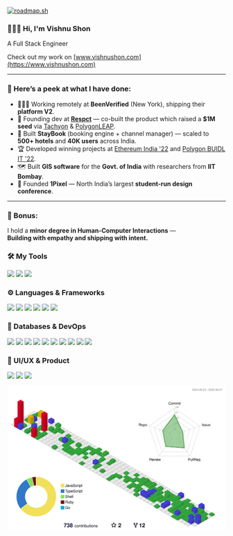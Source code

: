 [![roadmap.sh](https://roadmap.sh/card/wide/64b5a7510a49b0be0ed6ea0b?variant=dark&roadmaps=full-stack%2Ctypescript%2Csoftware-design-architecture%2Cblockchain)](https://roadmap.sh)


### 🙋🏻‍♂️ Hi, I'm Vishnu Shon  
A Full Stack Engineer  

Check out my work on [www.vishnushon.com](https://www.vishnushon.com)

---

### 🚀 Here’s a peek at what I have done:
- 🧑🏻‍💻 Working remotely at **BeenVerified** (New York), shipping their **platform V2**.
- 🚀 Founding dev at [**Respct**](https://www.crunchbase.com/organization/respct) — co-built the product which raised a **$1M seed** via [Tachyon](https://tachyon.xyz/alumni/) & [PolygonLEAP](https://inc42.com/buzz/meet-the-31-web3-startups-that-are-part-of-first-cohort-of-polygonleap-2021/).
- 🏨 Built **StayBook** (booking engine + channel manager) — scaled to **500+ hotels** and **40K users** across India.
- 🏆 Developed winning projects at [Ethereum India '22](https://ethglobal.com/showcase/alkynefi-nampv) and [Polygon BUIDL IT '22](https://devpost.com/software/reverelabs-dzpu4k).
- 🗺️ Built **GIS software** for the **Govt. of India** with researchers from **IIT Bombay**.
- 🎨 Founded **1Pixel** — North India’s largest **student-run design conference**.

---

### 🧠 Bonus:  
I hold a **minor degree in Human-Computer Interactions** —  
**Building with empathy and shipping with intent.**


### 🛠 My Tools
![](https://img.shields.io/badge/NeoVim-%2357A143.svg?&style=for-the-badge&logo=neovim&logoColor=white)
![](https://img.shields.io/badge/Linux-FCC624?style=for-the-badge&logo=linux&logoColor=black)
![](https://img.shields.io/badge/wezterm-4E49EE?style=for-the-badge&logo=wezterm&logoColor=white)

### ⚙️ Languages & Frameworks
![](https://img.shields.io/badge/typescript-%23007ACC.svg?style=for-the-badge&logo=typescript&logoColor=white)
![](https://img.shields.io/badge/Ruby_on_Rails-CC0000?style=for-the-badge&logo=ruby-on-rails&logoColor=white)
![](https://img.shields.io/badge/Next-black?style=for-the-badge&logo=next.js&logoColor=white)
![](https://img.shields.io/badge/GraphQL-E10098?style=for-the-badge&logo=graphql&logoColor=white)
![](https://img.shields.io/badge/node.js-6DA55F?style=for-the-badge&logo=node.js&logoColor=white)
![](https://img.shields.io/badge/Flask-000000?style=for-the-badge&logo=flask&logoColor=white)

### 🧠 Databases & DevOps
![](https://img.shields.io/badge/postgres-%23316192.svg?style=for-the-badge&logo=postgresql&logoColor=white)
![](https://img.shields.io/badge/MongoDB-%234ea94b.svg?style=for-the-badge&logo=mongodb&logoColor=white)
![](https://img.shields.io/badge/Neo4j-008CC1?style=for-the-badge&logo=neo4j&logoColor=white)
![](https://img.shields.io/badge/redis-%23DD0031.svg?style=for-the-badge&logo=redis&logoColor=white)
![](https://img.shields.io/badge/rabbitmq-%23FF6600.svg?&style=for-the-badge&logo=rabbitmq&logoColor=white)
![](https://img.shields.io/badge/docker-%230db7ed.svg?style=for-the-badge&logo=docker&logoColor=white)
![](https://img.shields.io/badge/GoogleCloud-%234285F4.svg?style=for-the-badge&logo=google-cloud&logoColor=white)
![](https://img.shields.io/badge/Cloudflare-F38020?style=for-the-badge&logo=Cloudflare&logoColor=white)
![](https://img.shields.io/badge/Cypress-17202C?style=for-the-badge&logo=cypress&logoColor=white)
![](https://img.shields.io/badge/Jest-C21325?style=for-the-badge&logo=jest&logoColor=white)

### 🎨 UI/UX & Product
![](https://img.shields.io/badge/figma-%23F24E1E.svg?style=for-the-badge&logo=figma&logoColor=white)
![](https://img.shields.io/badge/Google%20Analytics-E37400?style=for-the-badge&logo=google%20analytics&logoColor=white)
![](https://img.shields.io/badge/hotjar-FD3A5C?style=for-the-badge&logo=hotjar&logoColor=white)


![](./assets/profile-gitblock.svg)

